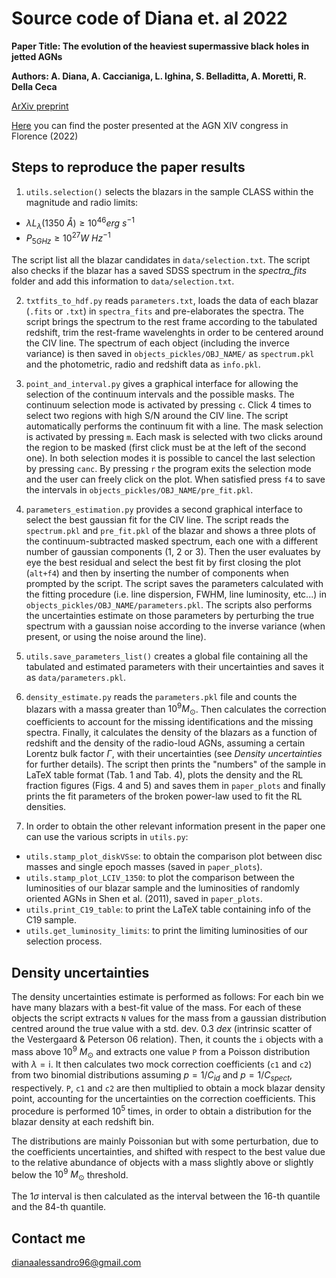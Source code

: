 # Source code of Diana et. al 2022

**Paper Title: The evolution of the heaviest supermassive black holes in jetted AGNs**

**Authors: A. Diana, A. Caccianiga, L. Ighina, S. Belladitta, A. Moretti, R. Della Ceca**

[ArXiv preprint](https://arxiv.org/pdf/2202.03444.pdf)

[Here](https://linktr.ee/dianaalessandro) you can find the poster presented at the AGN XIV congress in Florence (2022)

## Steps to reproduce the paper results

1.   `utils.selection()` selects the blazars in the sample CLASS within the magnitude and radio limits:
- $\lambda L_\lambda(1350\ Å) \geq 10^{46} erg\ s^{-1}$
- $P_{5 GHz} \geq 10^{27} W\ Hz^{-1}$

The script list all the blazar candidates in `data/selection.txt`.
The script also checks if the blazar has a saved SDSS spectrum in the *spectra_fits* folder and add this information to `data/selection.txt`.

2. `txtfits_to_hdf.py` reads `parameters.txt`, loads the data of each blazar (`.fits` or `.txt`) in `spectra_fits` and pre-elaborates the spectra.
The script brings the spectrum to the rest frame according to the tabulated redshift, trim the rest-frame wavelenghts in order to be centered around the CIV line.
The spectrum of each object (including the inverce variance) is then saved in `objects_pickles/OBJ_NAME/` as `spectrum.pkl` and the photometric, radio and redshift data as `info.pkl`.

3. `point_and_interval.py` gives a graphical interface for allowing the selection of the continuum intervals and the possible masks. The continuum selection mode is activated by pressing `c`.
Click 4 times to select two regions with high S/N around the CIV line.
The script automatically performs the continuum fit with a line.
The mask selection is activated by pressing `m`.
Each mask is selected with two clicks around the region to be masked (first click must be at the left of the second one).
In both selection modes it is possible to cancel the last selection by pressing `canc`.
By pressing `r` the program exits the selection mode and the user can freely click on the plot.
When satisfied press `f4` to save the intervals in `objects_pickles/OBJ_NAME/pre_fit.pkl`.

4. `parameters_estimation.py` provides a second graphical interface to select the best gaussian fit for the CIV line.
The script reads the `spectrum.pkl` and `pre_fit.pkl` of the blazar and shows a three plots of the continuum-subtracted masked spectrum, each one with a different number of gaussian components (1, 2 or 3). Then the user evaluates by eye the best residual and select the best fit by first closing the plot (`alt+f4`) and then by inserting the number of components when prompted by the script.
The script saves the parameters calculated with the fitting procedure (i.e. line dispersion, FWHM, line luminosity, etc...) in `objects_pickles/OBJ_NAME/parameters.pkl`.
The scripts also performs the uncertainties estimate on those parameters by perturbing the true spectrum with a gaussian noise according to the inverse variance (when present, or using the noise around the line).

5. `utils.save_parameters_list()` creates a global file containing all the tabulated and estimated parameters with their uncertainties and saves it as `data/parameters.pkl`.

6. `density_estimate.py` reads the `parameters.pkl` file and counts the blazars with a massa greater than $10^9 M_\odot$. 
Then calculates the correction coefficients to account for the missing identifications and the missing spectra.
Finally, it calculates the density of the blazars as a function of redshift and the density of the radio-loud AGNs, assuming a certain Lorentz bulk factor $\Gamma$, with their uncertainties (see *Density uncertainties* for further details).
The script then prints the "numbers" of the sample in LaTeX table format (Tab. 1 and Tab. 4), plots the density and the RL fraction figures (Figs. 4 and 5) and saves them in `paper_plots` and finally prints the fit parameters of the broken power-law used to fit the RL densities.

7. In order to obtain the other relevant information present in the paper one can use the various scripts in `utils.py`:
- `utils.stamp_plot_diskVSse`: to obtain the comparison plot between disc masses and single epoch masses (saved in `paper_plots`).
- `utils.stamp_plot_LCIV_1350`: to plot the comparison between the luminosities of our blazar sample and the luminosities of randomly oriented AGNs in Shen et al. (2011), saved in `paper_plots`.
- `utils.print_C19_table`: to print the LaTeX table containing info of the C19 sample.
- `utils.get_luminosity_limits`: to print the limiting luminosities of our selection process.

## Density uncertainties

The density uncertainties estimate is performed as follows:
For each bin we have many blazars with a best-fit value of the mass. For each of these objects the script extracts `N` values for the mass from a gaussian distribution centred around the true value with a std. dev. $0.3\ dex$ (intrinsic scatter of the Vestergaard & Peterson 06 relation).
Then, it counts the `i` objects with a mass above $10^9\ M_\odot$ and extracts one value `P` from a Poisson distribution with $\lambda=\text{i}$.
It then calculates two mock correction coefficients (`c1` and `c2`) from two binomial distributions assuming $p=1/C_{id}$ and $p=1/C_{spect}$, respectively.
`P`, `c1` and `c2` are then multiplied to obtain a mock blazar density point, accounting for the uncertainties on the correction coefficients.
This procedure is performed $10^5$ times, in order to obtain a distribution for the blazar density at each redshift bin. 

The distributions are mainly Poissonian but with some perturbation, due to the coefficients uncertainties, and shifted with respect to the best value due to the relative abundance of objects with a mass slightly above or slightly below the $10^9\ M_\odot$ threshold.

The $1 \sigma$ interval is then calculated as the interval between the 16-th quantile and the 84-th quantile.

## Contact me
dianaalessandro96@gmail.com
